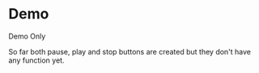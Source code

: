 # Demo

Demo Only

So far both pause, play and stop buttons are created but they don't have any function yet.

